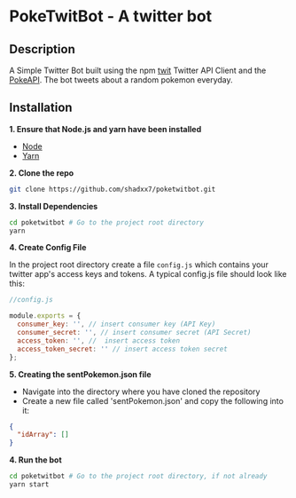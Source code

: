 # PokeTwitBot - A twitter bot

## Description

A Simple Twitter Bot built using the npm [twit](https://github.com/ttezel/twit) Twitter API Client and the [PokeAPI](https://pokeapi.co/). The bot tweets about a random pokemon everyday.

## Installation

**1. Ensure that Node.js and yarn have been installed**

- [Node](https://nodejs.org/)
- [Yarn](https://yarnpkg.com/)

**2. Clone the repo**

```bash
git clone https://github.com/shadxx7/poketwitbot.git
```

**3. Install Dependencies**

```bash
cd poketwitbot # Go to the project root directory
yarn
```

**4. Create Config File**

In the project root directory create a file `config.js` which contains your twitter app's access keys and tokens. A typical config.js file should look like this:

```javascript
//config.js

module.exports = {
  consumer_key: '', // insert consumer key (API Key)
  consumer_secret: '', // insert consumer secret (API Secret)
  access_token: '', //  insert access token
  access_token_secret: '' // insert access token secret
};
```

**5. Creating the sentPokemon.json file**

- Navigate into the directory where you have cloned the repository
- Create a new file called 'sentPokemon.json' and copy the following into it:

```json
{
  "idArray": []
}
```

**4. Run the bot**

```bash
cd poketwitbot # Go to the project root directory, if not already
yarn start
```
